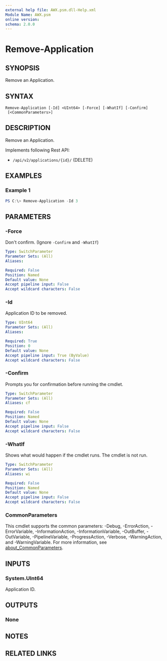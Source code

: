 ```yaml
---
external help file: AWX.psm.dll-Help.xml
Module Name: AWX.psm
online version:
schema: 2.0.0
---
```


# Remove-Application

## SYNOPSIS
Remove an Application.

## SYNTAX

```
Remove-Application [-Id] <UInt64> [-Force] [-WhatIf] [-Confirm]
 [<CommonParameters>]
```

## DESCRIPTION
Remove an Application.

Implements following Rest API:  
- `/api/v2/applications/{id}/` (DELETE)  

## EXAMPLES

### Example 1
```powershell
PS C:\> Remove-Application -Id 3
```

## PARAMETERS

### -Force
Don't confirm. (Ignore `-Confirm` and `-WhatIf`)

```yaml
Type: SwitchParameter
Parameter Sets: (All)
Aliases:

Required: False
Position: Named
Default value: None
Accept pipeline input: False
Accept wildcard characters: False
```

### -Id
Application ID to be removed.

```yaml
Type: UInt64
Parameter Sets: (All)
Aliases:

Required: True
Position: 0
Default value: None
Accept pipeline input: True (ByValue)
Accept wildcard characters: False
```

### -Confirm
Prompts you for confirmation before running the cmdlet.

```yaml
Type: SwitchParameter
Parameter Sets: (All)
Aliases: cf

Required: False
Position: Named
Default value: None
Accept pipeline input: False
Accept wildcard characters: False
```

### -WhatIf
Shows what would happen if the cmdlet runs.
The cmdlet is not run.

```yaml
Type: SwitchParameter
Parameter Sets: (All)
Aliases: wi

Required: False
Position: Named
Default value: None
Accept pipeline input: False
Accept wildcard characters: False
```

### CommonParameters
This cmdlet supports the common parameters: -Debug, -ErrorAction, -ErrorVariable, -InformationAction, -InformationVariable, -OutBuffer, -OutVariable, -PipelineVariable, -ProgressAction, -Verbose, -WarningAction, and -WarningVariable. For more information, see [about_CommonParameters](http://go.microsoft.com/fwlink/?LinkID=113216).

## INPUTS

### System.UInt64
Application ID.

## OUTPUTS

### None
## NOTES

## RELATED LINKS

